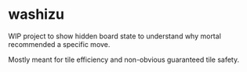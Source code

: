 # washizu

WIP project to show hidden board state to understand why mortal recommended a specific move.

Mostly meant for tile efficiency and non-obvious guaranteed tile safety.
